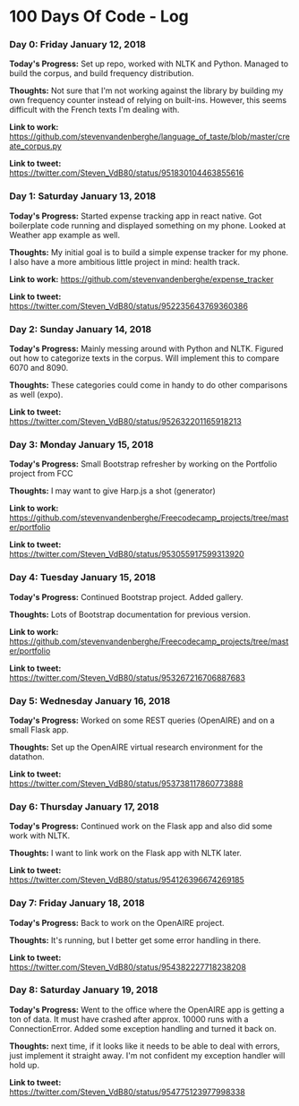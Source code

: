 # 100 Days Of Code - Log

### Day 0: Friday January 12, 2018

**Today's Progress:** Set up repo, worked with NLTK and Python. Managed to build the corpus, and build frequency distribution.

**Thoughts:** Not sure that I'm not working against the library by building my own frequency counter instead of relying on
built-ins. However, this seems difficult with the French texts I'm dealing with. 

**Link to work:** https://github.com/stevenvandenberghe/language_of_taste/blob/master/create_corpus.py

**Link to tweet:** https://twitter.com/Steven_VdB80/status/951830104463855616

### Day 1: Saturday January 13, 2018

**Today's Progress:** Started expense tracking app in react native. Got boilerplate code running and displayed something on my phone.
Looked at Weather app example as well.

**Thoughts:** My initial goal is to build a simple expense tracker for my phone. I also have a more ambitious little project in mind:
health track.

**Link to work:** https://github.com/stevenvandenberghe/expense_tracker

**Link to tweet:** https://twitter.com/Steven_VdB80/status/952235643769360386

### Day 2: Sunday January 14, 2018

**Today's Progress:** Mainly messing around with Python and NLTK. Figured out how to categorize texts in the corpus. Will implement this
to compare 6070 and 8090.

**Thoughts:** These categories could come in handy to do other comparisons as well (expo).

**Link to tweet:** https://twitter.com/Steven_VdB80/status/952632201165918213

### Day 3: Monday January 15, 2018

**Today's Progress:** Small Bootstrap refresher by working on the Portfolio project from FCC

**Thoughts:** I may want to give Harp.js a shot (generator)

**Link to work:** https://github.com/stevenvandenberghe/Freecodecamp_projects/tree/master/portfolio

**Link to tweet:** https://twitter.com/Steven_VdB80/status/953055917599313920

### Day 4: Tuesday January 15, 2018

**Today's Progress:** Continued Bootstrap project. Added gallery.

**Thoughts:** Lots of Bootstrap documentation for previous version.

**Link to work:** https://github.com/stevenvandenberghe/Freecodecamp_projects/tree/master/portfolio

**Link to tweet:** https://twitter.com/Steven_VdB80/status/953267216706887683

### Day 5: Wednesday January 16, 2018

**Today's Progress:** Worked on some REST queries (OpenAIRE) and on a small Flask app.

**Thoughts:** Set up the OpenAIRE virtual research environment for the datathon.

**Link to tweet:** https://twitter.com/Steven_VdB80/status/953738117860773888

### Day 6: Thursday January 17, 2018

**Today's Progress:** Continued work on the Flask app and also did some work with NLTK.

**Thoughts:** I want to link work on the Flask app with NLTK later.

**Link to tweet:** https://twitter.com/Steven_VdB80/status/954126396674269185

### Day 7: Friday January 18, 2018

**Today's Progress:** Back to work on the OpenAIRE project.

**Thoughts:** It's running, but I better get some error handling in there.

**Link to tweet:** https://twitter.com/Steven_VdB80/status/954382227718238208

### Day 8: Saturday January 19, 2018

**Today's Progress:** Went to the office where the OpenAIRE app is getting a ton of data. It must have crashed after approx.
10000 runs with a ConnectionError. Added some exception handling and turned it back on.

**Thoughts:** next time, if it looks like it needs to be able to deal with errors, just implement it straight away. I'm not 
confident my exception handler will hold up.

**Link to tweet:** https://twitter.com/Steven_VdB80/status/954775123977998338